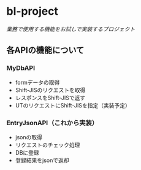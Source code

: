 # bl-project
*業務で使用する機能をお試しで実装するプロジェクト*

## 各APIの機能について
### MyDbAPI
* formデータの取得
* Shift-JISのリクエストを取得
* レスポンスをShift-JISで返す
* UTのリクエストにShift-JISを指定（実装予定）

### EntryJsonAPI（これから実装）
* jsonの取得
* リクエストのチェック処理
* DBに登録
* 登録結果をjsonで返却
